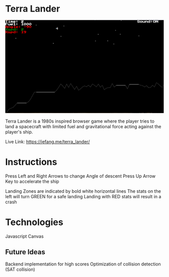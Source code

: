 # Terra Lander

<img src="/media/Terra_Lander.png" alt="Terra Lander"/>

Terra Lander is a 1980s inspired browser game where the player tries to land a spacecraft with limited fuel and gravitational force acting against the player's ship.

Live Link: https://jefang.me/terra_lander/

# Instructions 

Press Left and Right Arrows to change Angle of descent 
Press Up Arrow Key to accelerate the ship 

Landing Zones are indicated by bold white horizontal lines
The stats on the left will turn GREEN for a safe landing
Landing with RED stats will result in a crash 

# Technologies

Javascript
Canvas

## Future Ideas

Backend implementation for high scores
Optimization of collision detection (SAT collision)